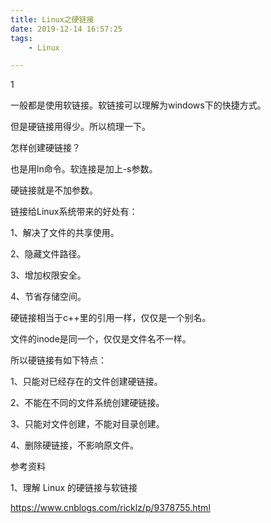 ```yaml
---
title: Linux之硬链接
date: 2019-12-14 16:57:25
tags:
	- Linux

---
```


1

一般都是使用软链接。软链接可以理解为windows下的快捷方式。

但是硬链接用得少。所以梳理一下。

怎样创建硬链接？

也是用ln命令。软连接是加上-s参数。

硬链接就是不加参数。

链接给Linux系统带来的好处有：

1、解决了文件的共享使用。

2、隐藏文件路径。

3、增加权限安全。

4、节省存储空间。



硬链接相当于c++里的引用一样，仅仅是一个别名。

文件的inode是同一个，仅仅是文件名不一样。

所以硬链接有如下特点：

1、只能对已经存在的文件创建硬链接。

2、不能在不同的文件系统创建硬链接。

3、只能对文件创建，不能对目录创建。

4、删除硬链接，不影响原文件。







参考资料

1、理解 Linux 的硬链接与软链接

https://www.cnblogs.com/ricklz/p/9378755.html